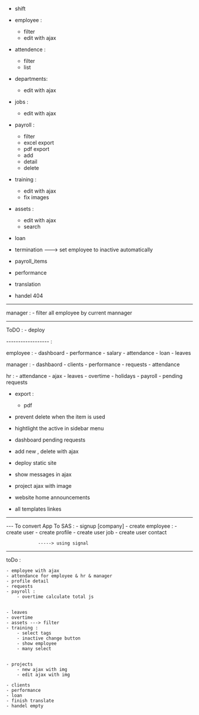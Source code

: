 - shift 
-   employee : 
    - filter
    - edit with ajax

- attendence : 
    - filter
    - list


- departments:
    - edit with ajax
    
- jobs : 
    - edit with ajax

- payroll : 
    - filter
    - excel export
    - pdf export 
    - add
    - detail 
    - delete

- training : 
    - edit with ajax
    - fix images

- assets : 
    - edit with ajax
    - search 


- loan
- termination ---> set employee to inactive automatically


- payroll_items
- performance
- translation
- handel 404
---------------------------------------------------
manager : 
    - filter all employee by current mannager


---------------------------------------------------------
ToDO : 
    - deploy 


------------------ : 


employee : 
    - dashboard
    - performance
    - salary
    - attendance
    - loan
    - leaves


manager : 
    - dashbaord
    - clients
    - performance
    - requests
    - attendance 


hr : 
    - attendance
    - ajax
    - leaves
    - overtime
    - holidays
    - payroll 
    - pending requests



- export :
    - pdf 

- prevent delete when the item is used 
- hightlight the active in sidebar menu 
- dashboard pending requests
- add new , delete with ajax 
- deploy static site 
- show messages in ajax
- project ajax with image


- website home announcements
- all templates linkes

-----------------
--- To convert App To SAS : 
        - signup [company]
        - create employee :
                - create user 
                - create profile 
                - create user job
                - create user contact 


                -----> using signal

-----------------------------------
toDo : 

    - employee with ajax
    - attendance for employee & hr & manager
    - profile detail
    - requests
    - payroll : 
        - overtime calculate total js 


    - leaves 
    - overtime
    - assets ---> filter 
    - training :
        - select tags 
        - inactive change button
        - show employee
        - many select 


    - projects 
        - new ajax with img 
        - edit ajax with img

    - clients 
    - performance
    - loan 
    - finish translate 
    - handel empty 